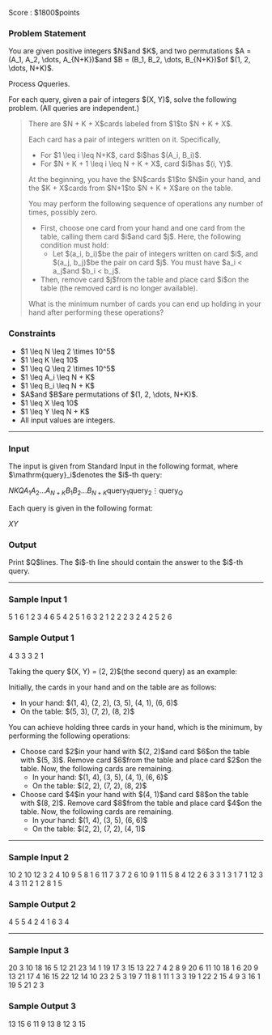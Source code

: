 
<div>

<span>

<span>

<p>
Score : $1800$points
</p>

<div>

<section>

### **Problem Statement**

<p>
You are given positive integers $N$and $K$, and two permutations $A = (A_1, A_2, \dots, A_{N+K})$and $B = (B_1, B_2, \dots, B_{N+K})$of $(1, 2, \dots, N+K)$.

Process $Q$queries.
</p>

<p>
For each query, given a pair of integers $(X, Y)$, solve the following problem. (All queries are independent.)
</p>

<blockquote>

<p>
There are $N + K + X$cards labeled from $1$to $N + K + X$.

Each card has a pair of integers written on it. Specifically,  
</p>

<ul>

<li>
For $1 \leq i \leq N+K$, card $i$has $(A_i, B_i)$.  
</li>

<li>
For $N + K + 1 \leq i \leq N + K + X$, card $i$has $(i, Y)$.  
</li>

</ul>

<p>
At the beginning, you have the $N$cards $1$to $N$in your hand, and the $K + X$cards from $N+1$to $N + K + X$are on the table.

You may perform the following sequence of operations any number of times, possibly zero.
</p>

<ul>

<li>
First, choose one card from your hand and one card from the table, calling them card $i$and card $j$. Here, the following condition must hold:
<ul>

<li>
Let $(a_i, b_i)$be the pair of integers written on card $i$, and $(a_j, b_j)$be the pair on card $j$. You must have $a_i < a_j$and $b_i < b_j$.  
</li>

</ul>

</li>

<li>
Then, remove card $j$from the table and place card $i$on the table (the removed card is no longer available).  
</li>

</ul>

<p>
What is the minimum number of cards you can end up holding in your hand after performing these operations?
</p>

</blockquote>

</section>

</div>

<div>

<section>

### **Constraints**

<ul>

<li>
$1 \leq N \leq 2 \times 10^5$
</li>

<li>
$1 \leq K \leq 10$
</li>

<li>
$1 \leq Q \leq 2 \times 10^5$
</li>

<li>
$1 \leq A_i \leq N + K$
</li>

<li>
$1 \leq B_i \leq N + K$
</li>

<li>
$A$and $B$are permutations of $(1, 2, \dots, N+K)$.
</li>

<li>
$1 \leq X \leq 10$
</li>

<li>
$1 \leq Y \leq N + K$
</li>

<li>
All input values are integers.
</li>

</ul>

</section>

</div>

---

<div>

<div>

<section>

### **Input**

<p>
The input is given from Standard Input in the following format, where $\mathrm{query}_i$denotes the $i$-th query:
</p>

<div>

$N$$K$$Q$$A_1$$A_2$$\dots$$A_{N+K}$$B_1$$B_2$$\dots$$B_{N+K}$$\mathrm{query}_1$$\mathrm{query}_2$$\vdots$$\mathrm{query}_Q$
</div>

<p>
Each query is given in the following format:
</p>

<div>

$X$$Y$
</div>

</section>

</div>

<div>

<section>

### **Output**

<p>
Print $Q$lines. The $i$-th line should contain the answer to the $i$-th query.
</p>

</section>

</div>

</div>

---

<div>

<section>

### **Sample Input 1**

<div>

5 1 6
1 2 3 4 6 5
4 2 5 1 6 3
2 1
2 2
2 3
2 4
2 5
2 6

</div>

</section>

</div>

<div>

<section>

### **Sample Output 1**

<div>

4
3
3
3
2
1

</div>

<p>
Taking the query $(X, Y) = (2, 2)$(the second query) as an example:
</p>

<p>
Initially, the cards in your hand and on the table are as follows:
</p>

<ul>

<li>
In your hand: $(1, 4), (2, 2), (3, 5), (4, 1), (6, 6)$
</li>

<li>
On the table: $(5, 3), (7, 2), (8, 2)$
</li>

</ul>

<p>
You can achieve holding three cards in your hand, which is the minimum, by performing the following operations:
</p>

<ul>

<li>
Choose card $2$in your hand with $(2, 2)$and card $6$on the table with $(5, 3)$. Remove card $6$from the table and place card $2$on the table. Now, the following cards are remaining.
<ul>

<li>
In your hand: $(1, 4), (3, 5), (4, 1), (6, 6)$
</li>

<li>
On the table: $(2, 2), (7, 2), (8, 2)$
</li>

</ul>

</li>

<li>
Choose card $4$in your hand with $(4, 1)$and card $8$on the table with $(8, 2)$. Remove card $8$from the table and place card $4$on the table. Now, the following cards are remaining.
<ul>

<li>
In your hand: $(1, 4), (3, 5), (6, 6)$
</li>

<li>
On the table: $(2, 2), (7, 2), (4, 1)$
</li>

</ul>

</li>

</ul>

</section>

</div>

---

<div>

<section>

### **Sample Input 2**

<div>

10 2 10
12 3 2 4 10 9 5 8 1 6 11 7
3 7 2 6 10 9 1 11 5 8 4 12
2 6
3 3
1 3
1 7
1 12
3 4
3 11
2 1
2 8
1 5

</div>

</section>

</div>

<div>

<section>

### **Sample Output 2**

<div>

4
5
5
4
2
4
1
6
3
4

</div>

</section>

</div>

---

<div>

<section>

### **Sample Input 3**

<div>

20 3 10
18 16 5 12 21 23 14 1 19 17 3 15 13 22 7 4 2 8 9 20 6 11 10
18 1 6 20 9 13 21 17 4 16 15 22 12 14 10 23 2 5 3 19 7 11 8
1 11
1 3
3 19
1 22
2 15
4 9
3 16
1 19
5 21
2 3

</div>

</section>

</div>

<div>

<section>

### **Sample Output 3**

<div>

13
15
6
11
9
13
8
12
3
15

</div>

</section>

</div>

</span>

</span>

</div>
